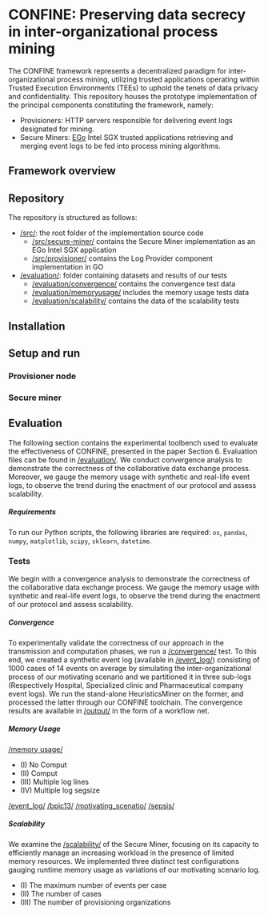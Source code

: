 # CONFINE: Preserving data secrecy in inter-organizational process mining
The CONFINE framework represents a decentralized paradigm for inter-organizational process mining, utilizing trusted applications operating within Trusted Execution Environments (TEEs) to uphold the tenets of data privacy and confidentiality. This repository houses the prototype implementation of the principal components constituting the framework, namely:

- Provisioners: HTTP servers responsible for delivering event logs designated for mining.
- Secure Miners: [EGo](https://www.edgeless.systems/products/ego/) Intel SGX trusted applications retrieving and merging event logs to be fed into process mining algorithms.

## Framework overview
## Repository
The repository is structured as follows:
-  [/src/](https://github.com/Process-in-Chains/CONFINE/tree/main/src): the root folder of the implementation source code
    - [/src/secure-miner/](https://github.com/Process-in-Chains/CONFINE/tree/main/src/secure-miner) contains the Secure Miner implementation as an EGo Intel SGX application
    - [/src/provisioner/](https://github.com/Process-in-Chains/CONFINE/tree/main/src/provisioner) contains the Log Provider component implementation in GO
-  [/evaluation/](https://github.com/Process-in-Chains/CONFINE/tree/main/evaluation): folder containing datasets and results of our tests
    - [/evaluation/convergence/](https://github.com/Process-in-Chains/CONFINE/tree/main/evaluation/convergence) contains the convergence test data 
    - [/evaluation/memoryusage/](https://github.com/Process-in-Chains/CONFINE/tree/main/evaluation/memoryusage) includes the memory usage tests data 
    - [/evaluation/scalability/](https://github.com/Process-in-Chains/CONFINE/tree/main/evaluation/scalability) contains the data of the scalability tests
## Installation
## Setup and run
### Provisioner node
### Secure miner
## Evaluation
The following section contains the experimental toolbench used to evaluate the effectiveness of CONFINE, presented in the paper Section 6. Evaluation files can be found in [/evaluation/](https://github.com/Process-in-Chains/CONFINE/tree/main/evaluation). We conduct convergence analysis to demonstrate the correctness of the collaborative data exchange process. Moreover, we gauge the memory usage with synthetic and real-life event logs, to observe the trend during the enactment of our protocol and assess scalability. 

##### Requirements
To run our Python scripts, the following libraries are required: `os`, `pandas`, `numpy`, `matplotlib`, `scipy`, `sklearn`, `datetime`.

### Tests
We begin with a convergence analysis to demonstrate the correctness of the collaborative data exchange process. We gauge the memory usage with synthetic and real-life event logs, to observe the trend during the enactment of our protocol and assess scalability. 

##### Convergence

To experimentally validate the correctness of our approach in the transmission and computation phases, we run a [/convergence/](https://github.com/Process-in-Chains/CONFINE/tree/main/evaluation/convergence) test. To this end, we created a synthetic event log (available in [/event_log/](https://github.com/Process-in-Chains/CONFINE/tree/main/evaluation/convergence/event_log)) consisting of 1000 cases of 14 events on average by simulating the inter-organizational process of our motivating scenario and we partitioned it in three sub-logs (Respectively Hospital, Specialized clinic and Pharmaceutical company event logs). We run the stand-alone HeuristicsMiner on the former, and processed the latter through our CONFINE toolchain. The convergence results are available in [/output/](https://github.com/Process-in-Chains/CONFINE/tree/main/evaluation/convergence/output) in the form of a workflow net.


##### Memory Usage
[/memory usage/](https://github.com/Process-in-Chains/CONFINE/tree/main/evaluation/memoryusage)
- (I) No Comput 
- (II) Comput
- (III) Multiple log lines
- (IV) Multiple log segsize

[/event_log/](https://github.com/Process-in-Chains/CONFINE/tree/main/evaluation/memoryusage/event_log)
[/bpic13/](https://github.com/Process-in-Chains/CONFINE/tree/main/evaluation/memoryusage/event_log/bpic13)
[/motivating_scenatio/](https://github.com/Process-in-Chains/CONFINE/tree/main/evaluation/memoryusage/event_log/motivating_scenario)
[/sepsis/](https://github.com/Process-in-Chains/CONFINE/tree/main/evaluation/memoryusage/event_log/sepsis)




##### Scalability
We examine the [/scalability/](https://github.com/Process-in-Chains/CONFINE/tree/main/evaluation/scalability) of the Secure Miner, focusing on its capacity to efficiently manage an increasing workload in the presence of limited memory resources. We implemented three distinct test configurations gauging runtime memory usage as variations of our motivating scenario log.

- (I) The maximum number of events per case 
- (II) The number of cases
- (III) The number of provisioning organizations
